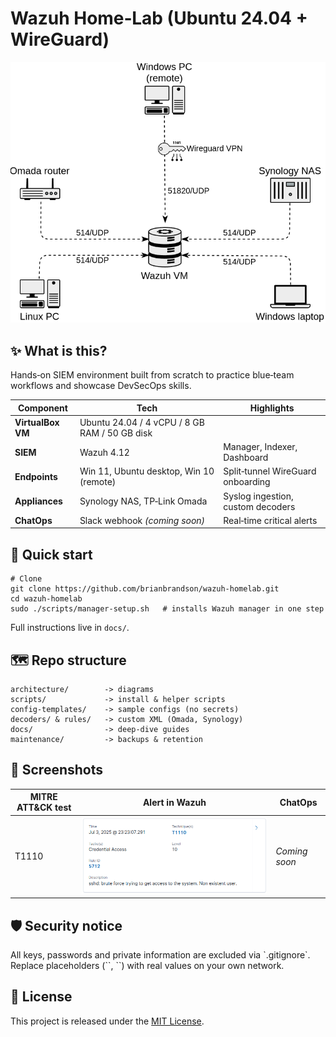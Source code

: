 # Wazuh Home‑Lab (Ubuntu 24.04 + WireGuard)

<p align="center">
  <img src="architecture/diagram.png" width="600" alt="Network architecture diagram">
</p>

## ✨  What is this?

Hands‑on SIEM environment built from scratch to practice blue‑team workflows and showcase DevSecOps skills.

| Component | Tech | Highlights |
|-----------|------|------------|
| **VirtualBox VM** | Ubuntu 24.04 / 4 vCPU / 8 GB RAM / 50 GB disk | |
| **SIEM** | Wazuh 4.12 | Manager, Indexer, Dashboard |
| **Endpoints** | Win 11, Ubuntu desktop, Win 10 (remote) | Split‑tunnel WireGuard onboarding |
| **Appliances** | Synology NAS, TP‑Link Omada | Syslog ingestion, custom decoders |
| **ChatOps** | Slack webhook *(coming soon)* | Real‑time critical alerts |

## 🚀  Quick start

```
# Clone
git clone https://github.com/brianbrandson/wazuh-homelab.git
cd wazuh-homelab
sudo ./scripts/manager-setup.sh   # installs Wazuh manager in one step
```

Full instructions live in `docs/`.

## 🗺️  Repo structure
```
architecture/        -> diagrams
scripts/             -> install & helper scripts
config-templates/    -> sample configs (no secrets)
decoders/ & rules/   -> custom XML (Omada, Synology)
docs/                -> deep‑dive guides
maintenance/         -> backups & retention
```

## 📸  Screenshots

| MITRE ATT&CK test | Alert in Wazuh | ChatOps |
|-------------------|----------------|---------|
| T1110 | ![](docs/screenshots/t1110_wazuh.png) | *Coming soon* |

## 🛡️  Security notice

All keys, passwords and private information are excluded via \`.gitignore\`. Replace placeholders (\`<TOKEN>\`, \`<IP>\`) with real values on your own network.

## 📜  License

This project is released under the [MIT License](LICENSE).
